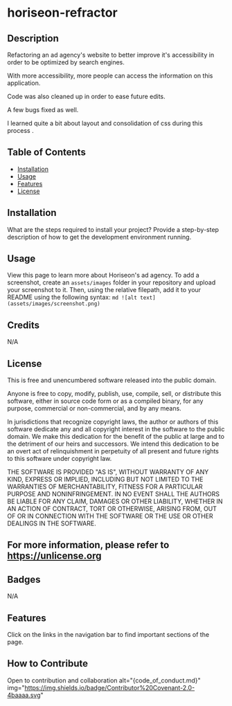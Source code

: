 # horiseon-refractor
## Description
Refactoring an ad agency's website to better improve it's accessibility in order to be optimized by search engines. 

With more accessibility, more people can access the information on this application.

Code was also cleaned up in order to ease future edits.

A few bugs fixed as well.

I learned quite a bit about layout and consolidation of css during this process
.
## Table of Contents

- [Installation](#installation)
- [Usage](#usage)
- [Features](#features)
- [License](#license)

## Installation
What are the steps required to install your project? Provide a step-by-step description of how to get the development environment running.

## Usage
View this page to learn more about Horiseon's ad agency.
To add a screenshot, create an `assets/images` folder in your repository and upload your screenshot to it. Then, using the relative filepath, add it to your README using the following syntax:
    ```md
    ![alt text](assets/images/screenshot.png)
    ```
## Credits
N/A

## License
This is free and unencumbered software released into the public domain.

Anyone is free to copy, modify, publish, use, compile, sell, or
distribute this software, either in source code form or as a compiled
binary, for any purpose, commercial or non-commercial, and by any
means.

In jurisdictions that recognize copyright laws, the author or authors
of this software dedicate any and all copyright interest in the
software to the public domain. We make this dedication for the benefit
of the public at large and to the detriment of our heirs and
successors. We intend this dedication to be an overt act of
relinquishment in perpetuity of all present and future rights to this
software under copyright law.

THE SOFTWARE IS PROVIDED "AS IS", WITHOUT WARRANTY OF ANY KIND,
EXPRESS OR IMPLIED, INCLUDING BUT NOT LIMITED TO THE WARRANTIES OF
MERCHANTABILITY, FITNESS FOR A PARTICULAR PURPOSE AND NONINFRINGEMENT.
IN NO EVENT SHALL THE AUTHORS BE LIABLE FOR ANY CLAIM, DAMAGES OR
OTHER LIABILITY, WHETHER IN AN ACTION OF CONTRACT, TORT OR OTHERWISE,
ARISING FROM, OUT OF OR IN CONNECTION WITH THE SOFTWARE OR THE USE OR
OTHER DEALINGS IN THE SOFTWARE.

For more information, please refer to <https://unlicense.org>
---

## Badges
N/A

## Features
Click on the links in the navigation bar to find important sections of the page.

## How to Contribute
Open to contribution and collaboration
alt="{code_of_conduct.md}" img="https://img.shields.io/badge/Contributor%20Covenant-2.0-4baaaa.svg"
